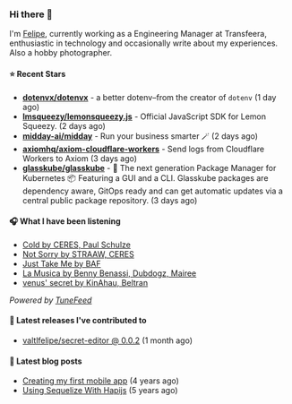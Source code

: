 ### Hi there 👋

I'm [Felipe](https://felipevm.com), currently working as a Engineering Manager at Transfeera, enthusiastic in technology and occasionally write about my experiences. Also a hobby photographer.

#### ⭐ Recent Stars
- **[dotenvx/dotenvx](https://github.com/dotenvx/dotenvx)** - a better dotenv–from the creator of `dotenv` (1 day ago)
- **[lmsqueezy/lemonsqueezy.js](https://github.com/lmsqueezy/lemonsqueezy.js)** - Official JavaScript SDK for Lemon Squeezy. (2 days ago)
- **[midday-ai/midday](https://github.com/midday-ai/midday)** - Run your business smarter 🪄 (2 days ago)
- **[axiomhq/axiom-cloudflare-workers](https://github.com/axiomhq/axiom-cloudflare-workers)** - Send logs from Cloudflare Workers to Axiom (3 days ago)
- **[glasskube/glasskube](https://github.com/glasskube/glasskube)** - 🧊 The next generation Package Manager for Kubernetes 📦 Featuring a GUI and a CLI. Glasskube packages are dependency aware, GitOps ready and can get automatic updates via a central public package repository. (3 days ago)

#### 🎧 What I have been listening
- [Cold by CERES, Paul Schulze](https://open.spotify.com/track/0qqWTIRNpo9z2HMx6eyp5N)
- [Not Sorry by STRAAW, CERES](https://open.spotify.com/track/7flYA7GiLu0N0seaNWWkeb)
- [Just Take Me by BAF](https://open.spotify.com/track/2pqGW8qgxikgKWU4K3RoAz)
- [La Musica by Benny Benassi, Dubdogz, Mairee](https://open.spotify.com/track/7AAV2G6lxJhMm3Dq2LUNwW)
- [venus&#39; secret by KinAhau, Beltran](https://open.spotify.com/track/3D5K3K3kHKLkaotWQukNwP)

_Powered by [TuneFeed](https://tunefeed.app?ref=valtlfelipe-gh-profile)_ 

#### 🚀 Latest releases I've contributed to


- [valtlfelipe/secret-editor @ 0.0.2](https://github.com/valtlfelipe/secret-editor/releases/tag/0.0.2) (1 month ago)

#### 📄 Latest blog posts
- [Creating my first mobile app](https://felipevm.com/posts/creating-my-first-mobile-app/) (4 years ago)
- [Using Sequelize With Hapijs](https://felipevm.com/posts/using-sequelize-with-hapijs/) (5 years ago)
